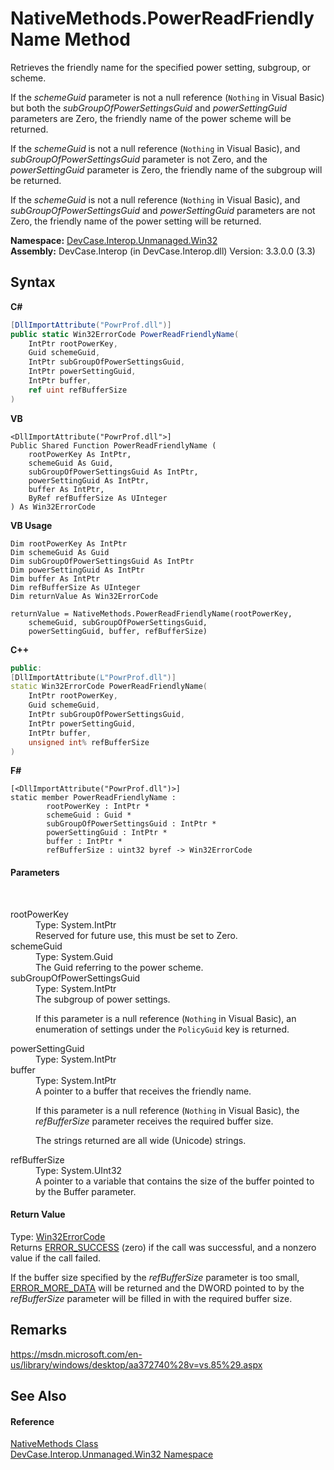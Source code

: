 # NativeMethods.PowerReadFriendlyName Method 
 

Retrieves the friendly name for the specified power setting, subgroup, or scheme. 

 If the *schemeGuid* parameter is not a null reference (`Nothing` in Visual Basic) but both the *subGroupOfPowerSettingsGuid* and *powerSettingGuid* parameters are Zero, the friendly name of the power scheme will be returned. 

 If the *schemeGuid* is not a null reference (`Nothing` in Visual Basic), and *subGroupOfPowerSettingsGuid* parameter is not Zero, and the *powerSettingGuid* parameter is Zero, the friendly name of the subgroup will be returned. 

 If the *schemeGuid* is not a null reference (`Nothing` in Visual Basic), and *subGroupOfPowerSettingsGuid* and *powerSettingGuid* parameters are not Zero, the friendly name of the power setting will be returned.

**Namespace:**&nbsp;<a href="N_DevCase_Interop_Unmanaged_Win32">DevCase.Interop.Unmanaged.Win32</a><br />**Assembly:**&nbsp;DevCase.Interop (in DevCase.Interop.dll) Version: 3.3.0.0 (3.3)

## Syntax

**C#**<br />
``` C#
[DllImportAttribute("PowrProf.dll")]
public static Win32ErrorCode PowerReadFriendlyName(
	IntPtr rootPowerKey,
	Guid schemeGuid,
	IntPtr subGroupOfPowerSettingsGuid,
	IntPtr powerSettingGuid,
	IntPtr buffer,
	ref uint refBufferSize
)
```

**VB**<br />
``` VB
<DllImportAttribute("PowrProf.dll">]
Public Shared Function PowerReadFriendlyName ( 
	rootPowerKey As IntPtr,
	schemeGuid As Guid,
	subGroupOfPowerSettingsGuid As IntPtr,
	powerSettingGuid As IntPtr,
	buffer As IntPtr,
	ByRef refBufferSize As UInteger
) As Win32ErrorCode
```

**VB Usage**<br />
``` VB Usage
Dim rootPowerKey As IntPtr
Dim schemeGuid As Guid
Dim subGroupOfPowerSettingsGuid As IntPtr
Dim powerSettingGuid As IntPtr
Dim buffer As IntPtr
Dim refBufferSize As UInteger
Dim returnValue As Win32ErrorCode

returnValue = NativeMethods.PowerReadFriendlyName(rootPowerKey, 
	schemeGuid, subGroupOfPowerSettingsGuid, 
	powerSettingGuid, buffer, refBufferSize)
```

**C++**<br />
``` C++
public:
[DllImportAttribute(L"PowrProf.dll")]
static Win32ErrorCode PowerReadFriendlyName(
	IntPtr rootPowerKey, 
	Guid schemeGuid, 
	IntPtr subGroupOfPowerSettingsGuid, 
	IntPtr powerSettingGuid, 
	IntPtr buffer, 
	unsigned int% refBufferSize
)
```

**F#**<br />
``` F#
[<DllImportAttribute("PowrProf.dll")>]
static member PowerReadFriendlyName : 
        rootPowerKey : IntPtr * 
        schemeGuid : Guid * 
        subGroupOfPowerSettingsGuid : IntPtr * 
        powerSettingGuid : IntPtr * 
        buffer : IntPtr * 
        refBufferSize : uint32 byref -> Win32ErrorCode 

```


#### Parameters
&nbsp;<dl><dt>rootPowerKey</dt><dd>Type: System.IntPtr<br />Reserved for future use, this must be set to Zero.</dd><dt>schemeGuid</dt><dd>Type: System.Guid<br />The Guid referring to the power scheme.</dd><dt>subGroupOfPowerSettingsGuid</dt><dd>Type: System.IntPtr<br />The subgroup of power settings. 

 If this parameter is a null reference (`Nothing` in Visual Basic), an enumeration of settings under the `PolicyGuid` key is returned.</dd><dt>powerSettingGuid</dt><dd>Type: System.IntPtr<br /></dd><dt>buffer</dt><dd>Type: System.IntPtr<br />A pointer to a buffer that receives the friendly name. 

 If this parameter is a null reference (`Nothing` in Visual Basic), the *refBufferSize* parameter receives the required buffer size. 

 The strings returned are all wide (Unicode) strings.</dd><dt>refBufferSize</dt><dd>Type: System.UInt32<br />A pointer to a variable that contains the size of the buffer pointed to by the Buffer parameter.</dd></dl>

#### Return Value
Type: <a href="T_DevCase_Interop_Unmanaged_Win32_Enums_Win32ErrorCode">Win32ErrorCode</a><br />Returns <a href="T_DevCase_Interop_Unmanaged_Win32_Enums_Win32ErrorCode">ERROR_SUCCESS</a> (zero) if the call was successful, and a nonzero value if the call failed. 

 If the buffer size specified by the *refBufferSize* parameter is too small, <a href="T_DevCase_Interop_Unmanaged_Win32_Enums_Win32ErrorCode">ERROR_MORE_DATA</a> will be returned and the DWORD pointed to by the *refBufferSize* parameter will be filled in with the required buffer size.

## Remarks
<a href="https://msdn.microsoft.com/en-us/library/windows/desktop/aa372740%28v=vs.85%29.aspx" target="_blank">https://msdn.microsoft.com/en-us/library/windows/desktop/aa372740%28v=vs.85%29.aspx</a>

## See Also


#### Reference
<a href="T_DevCase_Interop_Unmanaged_Win32_NativeMethods">NativeMethods Class</a><br /><a href="N_DevCase_Interop_Unmanaged_Win32">DevCase.Interop.Unmanaged.Win32 Namespace</a><br />